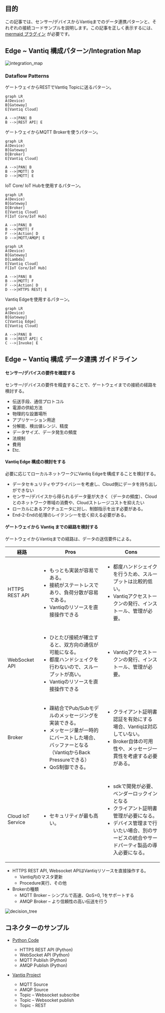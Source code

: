 ## 目的
この記事では、センサー/デバイスからVantiqまでのデータ連携パターンと、それぞれの接続コードサンプルを説明します。この記事を正しく表示するには、[mermaid プラグイン](https://github.com/BackMarket/github-mermaid-extension) が必要です。

## Edge ~ Vantiq 構成パターン/Integration Map

![integration_map](../../imgs/device-to-vantiq/integration_map.png)


### Dataflow Patterns
ゲートウェイからRESTでVantiq Topicに送るパターン。
```mermaid
graph LR
A(Device)
B[Gateway]
E[Vantiq Cloud]

A -->|PAN| B
B -->|REST API| E
```
ゲートウェイからMQTT Brokerを使うパターン。
```mermaid
graph LR
A(Device)
B[Gateway]
D[Broker]
E[Vantiq Cloud]

A -->|PAN| B
B -->|MQTT| D
D -->|MQTT| E
```
IoT Core/ IoT Hubを使用するパターン。
```mermaid
graph LR
A(Device)
B[Gateway]
D[Broker]
E[Vantiq Cloud]
F[IoT Core/IoT Hub]

A -->|PAN| B
B -->|MQTT| F
F -->|Action| D
D -->|MQTT/AMQP| E  
```
```mermaid
graph LR
A(Device)
B[Gateway]
D[Lambda]
E[Vantiq Cloud]
F[IoT Core/IoT Hub]

A -->|PAN| B
B -->|MQTT| F
F -->|Action| D
D -->|HTTPS REST| E  
```
Vantiq Edgeを使用するパターン。
```mermaid
graph LR
A(Device)
B[Gateway]
C[Vantiq Edge]
E[Vantiq Cloud]

A -->|PAN| B
B -->|REST API| C
C -->|Invoke| E
```


## Edge ~ Vantiq 構成 データ連携 ガイドライン

#### センサー/デバイスの要件を確認する
センサー/デバイスの要件を精査することで、ゲートウェイまでの接続の経路を検討する。
- 伝送手段、通信プロトコル
- 電源の供給方法
- 物理的な設置場所
- アプリケーション用途
- 分解能、検出値レンジ、精度
- データサイズ、データ発生の頻度
- 法規制
- 費用
- Etc.


#### Vantiq Edge 構成の検討をする
必要に応じてローカルネットワークにVantiq Edgeを構成することを検討する。
- データセキュリティやプライバシーを考慮し、Cloud側にデータを持ち出しができない
- センサー/デバイスから得られるデータ量が大きく（データの頻度）、Cloudとのネットワーク帯域の消費や、Cloudストレージコストを抑えたい
- ローカルにあるアクチュエータに対し、制御指示を出す必要がある。
- End-2-Endの処理のレイテンシーを低く抑える必要がある。

#### ゲートウェイから Vantiq までの経路を検討する
ゲートウェイからVantiqまでの経路は、データの送信要件による。

経路  | Pros  | Cons
--|---|--
HTTPS REST API  | <ul><li>もっとも実装が容易である。</li><li>接続がステートレスであり、負荷分散が容易である。</li><li>Vantiqのリソースを直接操作できる</li></ul> |<ul><li>都度ハンドシェイクを行うため、スループットは比較的低い。</li><li>Vantiqアクセストークンの発行、インストール、管理が必要。</li></ul>
WebSocket API | <ul><li>ひとたび接続が確立すると、双方向の通信が可能になる。</li><li>都度ハンドシェイクを行わないので、スループットが高い。</li><li>Vantiqのリソースを直接操作できる</li></ul> | <ul><li>Vantiqアクセストークンの発行、インストール、管理が必要。</li></ul>
Broker | <ul><li>疎結合でPub/Subモデルのメッセージングを実装できる。</li><li>メッセージ量が一時的にバーストした場合、バッファーとなる（VantiqからBack　Pressureできる）</li><li>QoS制御できる。</li></ul> | <ul><li>クライアント証明書認証を有効にする場合、Vantiqは対応していない。</li><li>Broker自体の可用性や、メッセージ一貫性を考慮する必要がある。</li>
Cloud IoT Service | <ul><li>セキュリティが最も高い。</li></ul> | <ul><li>sdkで開発が必要、ベンダーロックインとなる </li><li>クライアント証明書管理が必要になる。</li><li>デバイス管理まで行いたい場合、別のサービスの統合やサードパーティ製品の導入必要になる。</li></ul>

  - HTTPS REST API, Websocket APIはVantiqリソースを直接操作する。
    - Vantiq内のマスタ更新
    - Procedure実行、その他
  - Brokerの種類
    - MQTT Broker – シンプルで高速、QoS=0, 1をサポートする
    - AMQP Broker – より信頼性の高い伝送を行う

![decision_tree](../../imgs/device-to-vantiq/decision_tree.png)

## コネクターのサンプル
- [Python Code](../../conf/vantiq-restapi-mqtt-amqp-python-sample)
  - HTTPS REST API (Python)
  - WebSocket API (Python)
  - MQTT Publish (Python)
  - AMQP Publish (Python)

- [Vantiq Project](../../conf/vantiq-restapi-mqtt-amqp-python-sample/vantiq-project-sample.zip)
  - MQTT Source
  - AMQP Source
  - Topic – Websocket subscribe
  - Topic – Websocket publish
  - Topic - REST
